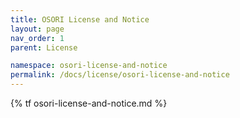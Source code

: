 ```yaml
---
title: OSORI License and Notice
layout: page
nav_order: 1
parent: License

namespace: osori-license-and-notice
permalink: /docs/license/osori-license-and-notice
---
```

{% tf osori-license-and-notice.md %}